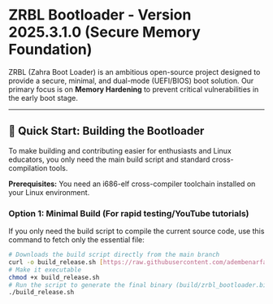 # ZRBL Bootloader - Version 2025.3.1.0 (Secure Memory Foundation)

ZRBL (Zahra Boot Loader) is an ambitious open-source project designed to provide a secure, minimal, and dual-mode (UEFI/BIOS) boot solution. Our primary focus is on **Memory Hardening** to prevent critical vulnerabilities in the early boot stage.

---

## 🚀 Quick Start: Building the Bootloader

To make building and contributing easier for enthusiasts and Linux educators, you only need the main build script and standard cross-compilation tools.

**Prerequisites:** You need an i686-elf cross-compiler toolchain installed on your Linux environment.

### Option 1: Minimal Build (For rapid testing/YouTube tutorials)

If you only need the build script to compile the current source code, use this command to fetch only the essential file:

```bash
# Downloads the build script directly from the main branch
curl -o build_release.sh [https://raw.githubusercontent.com/adembenarfa175-code/ZRBL-bootloader/main/build_release.sh](https://raw.githubusercontent.com/adembenarfa175-code/ZRBL-bootloader/main/build_release.sh)
# Make it executable
chmod +x build_release.sh
# Run the script to generate the final binary (build/zrbl_bootloader.bin)
./build_release.sh

